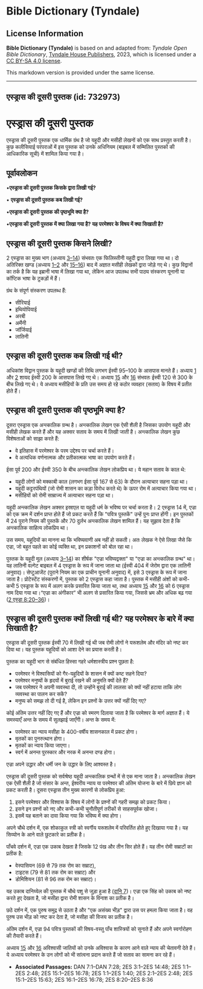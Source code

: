 # Bible Dictionary (Tyndale)

## License Information

**Bible Dictionary (Tyndale)** is based on and adapted from: _Tyndale Open Bible Dictionary_, [Tyndale House Publishers](https://tyndaleopenresources.com/), 2023, which is licensed under a [CC BY-SA 4.0 license](https://creativecommons.org/licenses/by-sa/4.0/legalcode.en).

This markdown version is provided under the same license.



--------------------------------

## एस्ड्रास की दूसरी पुस्तक (id: 732973)

एस्ड्रास की दूसरी पुस्तक
========================

एस्ड्रास की दूसरी पुस्तक एक धार्मिक ग्रंथ है जो यहूदी और मसीही लेखनों को एक साथ प्रस्तुत करती है। कुछ कलीसियाई परंपराओं में इस पुस्तक को उनके अधिनियम (बाइबल में सम्मिलित पुस्तकों की आधिकारिक सूची) में शामिल किया गया है।

पूर्वावलोकन
-----------

•**एस्ड्रास की दूसरी पुस्तक किसके द्वारा लिखी गई?**

• **एस्ड्रास की दूसरी पुस्तक कब लिखी गई?**

•**एस्ड्रास की दूसरी पुस्तक की पृष्ठभूमि क्या है?**

•**एस्ड्रास की दूसरी पुस्तक में क्या लिखा गया है? यह परमेश्वर के विषय में क्या सिखाती है?** 

**एस्ड्रास** की दूसरी पुस्तक किसने लिखी?
----------------------------------------

2 एस्ड्रास का मुख्य भाग (अध्याय [3–14](https://ref.ly/2Esd3:1-2Esd14:48)) संभवतः एक फिलिस्तीनी यहूदी द्वारा लिखा गया था। दो अतिरिक्त खण्ड (अध्याय [1–2](https://ref.ly/2Esd1:1-2Esd2:48) और [15–16](https://ref.ly/2Esd15:1-2Esd16:78)) बाद में अज्ञात मसीही लेखकों द्वारा जोड़े गए थे। कुछ विद्वानों का तर्क है कि यह इब्रानी भाषा में लिखा गया था, लेकिन आज उपलब्ध सभी पाठ्य संस्करण यूनानी या कॉप्टिक भाषा के टुकड़ों में हैं।

ग्रंथ के संपूर्ण संस्करण उपलब्ध हैं:

* सीरियाई
* इथियोपियाई
* अरबी
* अर्मेनी
* जॉर्जियाई
* लातिनी

एस्ड्रास की दूसरी पुस्तक कब लिखी गई थी?
---------------------------------------

अधिकांश विद्वान पुस्तक के यहूदी खण्डों की तिथि लगभग ईस्वी 95–100 के आसपास मानते हैं। अध्याय [1](https://ref.ly/2Esd1:1-2Esd1:40) और [2](https://ref.ly/2Esd2:1-2Esd2:48) शायद ईस्वी 200 के आसपास लिखे गए थे। अध्याय [15](https://ref.ly/2Esd15:1-2Esd15:63) और [16](https://ref.ly/2Esd16:1-2Esd16:78) संभवतः ईस्वी 120 से 300 के बीच लिखे गए थे। ये अध्याय मसीहियों के प्रति उस समय हो रहे कठोर व्यवहार (सताव) के विषय में प्रतीत होते हैं।

एस्ड्रास की दूसरी पुस्तक की पृष्ठभूमि क्या है?
----------------------------------------------

दूसरा एस्ड्रास एक अन्त्कालिक ग्रन्थ है। अन्त्कालिक लेखन एक ऐसी शैली है जिसका उपयोग यहूदी और मसीही लेखक करते हैं और यह अक्सर सताव के समय में लिखी जाती है। अन्त्कालिक लेखन कुछ विशेषताओं को साझा करते हैं:

* वे इतिहास में परमेश्‍वर के परम उद्देश्य पर चर्चा करते हैं।
* वे अत्यधिक वर्णनात्मक और प्रतीकात्मक भाषा का उपयोग करते हैं।

ईसा पूर्व 200 और ईस्वी 350 के बीच अन्त्कालिक लेखन लोकप्रिय था। ये महान सताव के काल थे:

* यहूदी लोगों को मक्काबी काल (लगभग ईसा पूर्व 167 से 63\) के दौरान अत्याचार सहना पड़ा था।
* यहूदी कट्टरपंथियों (जो रोमी शासन का कड़ा विरोध करते थे) के ऊपर रोम में अत्याचार किया गया था।
* मसीहियों को रोमी साम्राज्य में अत्याचार सहना पड़ा था।

यहूदी अन्त्कालिक लेखन अक्सर इस्राएल या यहूदी धर्म के भविष्य पर चर्चा करता है। 2 एस्ड्रास 14 में, एज्रा को एक क्रम में दर्शन प्राप्त होते हैं जो प्रकट करते हैं कि "पवित्र पुस्तकें" उन्हें पुनः प्राप्त होंगी। इन पुस्तकों में 24 पुराने नियम की पुस्तकें और 70 दुर्लभ अन्त्कालिक लेखन शामिल हैं। यह सुझाव देता है कि अन्त्कालिक साहित्य लोकप्रिय था।

उस समय, यहूदियों का मानना था कि भविष्यवाणी अब नहीं हो सकती। अतः लेखक ने ऐसे लिखा जैसे कि एज्रा, जो बहुत पहले का कोई व्यक्ति था, इन प्रकाशनों को बोल रहा था।

पुस्तक के यहूदी मूल (अध्याय [3–14](https://ref.ly/2Esd3:1-2Esd14:48)) का शीर्षक "एज्रा भविष्यद्वक्ता" या "एज्रा का अन्त्कालिक ग्रन्थ" था। यह लातिनी वल्गेट बाइबल में 4 एस्ड्रास के रूप में जाना जाता था (ईस्वी 404 में जेरोम द्वारा एक लातिनी अनुवाद)। सेप्टुआजेंट (पुराने नियम का एक प्राचीन यूनानी अनुवाद) में, इसे 3 एस्ड्रास के रूप में जाना जाता है। प्रोटेस्टेंट संस्करणों में, पुस्तक को 2 एस्ड्रास कहा जाता है। पुस्तक में मसीही अंशों को कभी\-कभी 5 एस्ड्रास के रूप में अलग करके प्रसारित किया जाता था, तथा अध्याय [15](https://ref.ly/2Esd15:1-2Esd15:63) और [16](https://ref.ly/2Esd16:1-2Esd16:78) को 6 एस्ड्रास नाम दिया गया था।“एज्रा का अंगीकार” भी अलग से प्रसारित किया गया, जिससे भ्रम और अधिक बढ़ गया ([2 एस्ड्रा 8:20–36](https://ref.ly/2Esd8:20-2Esd8:36))।

एस्ड्रास की दूसरी पुस्तक क्यों लिखी गई थी? यह परमेश्वर के बारे में क्या सिखाती है?
----------------------------------------------------------------------------------

एस्ड्रास की दूसरी पुस्तक ईस्वी 70 में लिखी गई थी जब रोमी लोगों ने यरूशलेम और मंदिर को नष्ट कर दिया था। यह पुस्तक यहूदियों को आशा देने का प्रयास करती है।

पुस्तक का यहूदी भाग से संबंधित हिस्सा गहरे धर्मशास्त्रीय प्रश्न पूछता है:

* परमेश्वर ने विश्वासियों को गैर\-यहूदियों के शासन में क्यों कष्ट सहने दिया?
* परमेश्वर मनुष्यों के हृदयों में बुराई रखने की अनुमति क्यों देते हैं?
* जब परमेश्वर ने अपनी व्यवस्था दी, तो उन्होंने बुराई की लालसा को क्यों नहीं हटाया ताकि लोग व्यवस्था का पालन कर सकें?
* मनुष्य को समझ तो दी गई है, लेकिन इन प्रश्नों के उत्तर क्यों नहीं दिए गए?

कोई अंतिम उत्तर नहीं दिए गए हैं और एज्रा को स्मरण दिलाया जाता है कि परमेश्वर के मार्ग अज्ञात हैं। ये समस्याएँ अन्त के समय में सुलझाई जाएँगी। अन्त के समय में:

* परमेश्वर का न्याय मसीहा के 400\-वर्षीय शासनकाल में प्रकट होगा।
* मृतकों का पुनरुत्थान होगा।
* मृतकों का न्याय किया जाएगा।
* स्वर्ग में अनन्त पुरस्कार और नरक में अनन्त दण्ड होगा।

एज्रा अपने उद्धार और धर्मी जन के उद्धार के लिए आश्वस्त है।

एस्ड्रास की दूसरी पुस्तक को सर्वश्रेष्ठ यहूदी अन्त्कालिक ग्रन्थों में से एक माना जाता है। अन्त्कालिक लेखन एक ऐसी शैली है जो संसार के अन्त, ईश्वरीय न्याय या परमेश्वर की अंतिम योजना के बारे में छिपे ज्ञान को प्रकट करती है। दूसरा एस्ड्रास तीन मुख्य कारणों से लोकप्रिय हुआ:

1. इसने परमेश्वर और विश्वास के विषय में लोगों के प्रश्नों की गहरी समझ को प्रकट किया।
2. इसने इन प्रश्नों को नए और कभी\-कभी चुनौतीपूर्ण तरीकों से साहसपूर्वक खोजा।
3. इसमें यह बताने का दावा किया गया कि भविष्य में क्या होगा।

अपने चौथे दर्शन में, एक शोकाकुल स्त्री को स्वर्गीय यरूशलेम में परिवर्तित होते हुए दिखाया गया है। यह सिय्योन के आने वाले छुटकारे का प्रतीक है। 

पाँचवे दर्शन में, एज्रा एक उकाब देखता है जिसके 12 पंख और तीन सिर होते हैं। यह तीन रोमी सम्राटों का प्रतीक है:

* वेस्पासियन (69 से 79 तक रोम का सम्राट),
* टाइटस (79 से 81 तक रोम का सम्राट) और
* डोमिशियन (81 से 96 तक रोम का सम्राट)।

यह उकाब दानिय्येल की पुस्तक में चौथे पशु से जुड़ा हुआ है ([दानि 7](https://ref.ly/Dan7:1-Dan7:28))। एज्रा एक सिंह को उकाब को नष्ट करते हुए देखता है, जो मसीहा द्वारा रोमी शासन के विनाश का प्रतीक है।

छठे दर्शन में, एक पुरुष समुद्र से उठता है और "एक असंख्य भीड़" द्वारा उस पर हमला किया जाता है। वह पुरुष उस भीड़ को नष्ट कर देता है, जो मसीहा की विजय का प्रतीक है।

अंतिम दर्शन में, एज्रा 94 पवित्र पुस्तकों की विषय\-वस्तु पाँच शास्त्रियों को सुनाते हैं और अपने स्वर्गारोहण की तैयारी करते हैं।

अध्याय [15](https://ref.ly/2Esd15:1-2Esd15:63) और [16](https://ref.ly/2Esd16:1-2Esd16:78) अविश्वासी जातियों को उनके अविश्वास के कारण आने वाले न्याय की चेतावनी देते हैं। ये अध्याय परमेश्वर के उन लोगों को भी सांत्वना प्रदान करते हैं जो सताव का सामना कर रहे हैं।

* **Associated Passages:** DAN 7:1–DAN 7:28; 2ES 3:1–2ES 14:48; 2ES 1:1–2ES 2:48; 2ES 15:1–2ES 16:78; 2ES 1:1–2ES 1:40; 2ES 2:1–2ES 2:48; 2ES 15:1–2ES 15:63; 2ES 16:1–2ES 16:78; 2ES 8:20–2ES 8:36

